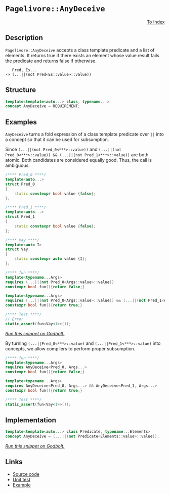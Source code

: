 <!-- Copyright 2024 Feng Mofan
SPDX-License-Identifier: Apache-2.0 -->

# `Pagelivore::AnyDeceive`

<p style='text-align: right;'><a href="../../concepts.md#pagelivore-any-deceive">To Index</a></p>

## Description

`Pagelivore::AnyDeceive` accepts a class template predicate and a list of elements.
It returns true if there exists an element whose value result fails the predicate and returns false if otherwise.

<pre><code>   Pred, Es...
-> (...||(not Pred&lt;Es::value&gt;::value))</code></pre>

## Structure

```C++
template<template<auto...> class, typename...>
concept AnyDeceive = REQUIREMENT;
```

## Examples

`AnyDeceive` turns a fold expression of a class template predicate over `||` into a concept so that it can be used for subsumption.

Since `(...||(not Pred_0<***>::value))` and `(...||(not Pred_0<***>::value)) && (...||(not Pred_1<***>::value))` are both atomic.
Both candidates are considered equally good.
Thus, the call is ambiguous.

```C++
/**** Pred_0 ****/
template<auto...>
struct Pred_0
{
    static constexpr bool value {false};
};

/**** Pred_1 ****/
template<auto...>
struct Pred_1
{
    static constexpr bool value {false};
};

/**** Vay ****/
template<auto I>
struct Vay
{
    static constexpr auto value {I};
};

/**** fun ****/
template<typename...Args>
requires (...||(not Pred_0<Args::value>::value))
constexpr bool fun(){return false;}

template<typename...Args>
requires (...||(not Pred_0<Args::value>::value)) && (...||(not Pred_1<Args::value>::value))
constexpr bool fun(){return true;}

/**** Test ****/
// Error
static_assert(fun<Vay<1>>());
```

[*Run this snippet on Godbolt.*](https://godbolt.org/#z:OYLghAFBqd5QCxAYwPYBMCmBRdBLAF1QCcAaPECAMzwBtMA7AQwFtMQByARg9KtQYEAysib0QXACx8BBAKoBnTAAUAHpwAMvAFYTStJg1DIApACYAQuYukl9ZATwDKjdAGFUtAK4sGIAMwapK4AMngMmAByPgBGmMQB/qQADqgKhE4MHt6%2BAUGp6Y4CYRHRLHEJ/kl2mA6ZQgRMxATZPn6Btpj2RQwNTQQlUbHxibaNza25HQrjA%2BFD5SNVAJS2qF7EyOwcAPQAVAd7ANTKxJjoAPoaR4d7OyYaAIIEmCzJBi8m/m5MXkQAdICvtgHo8ZsQvA4TmdLhpQSYAOxWJ5HVFHGZMRzII5oBgzTCqZLEI4xVCeI4ANzEXkwR0RFioYiUiIAIl9kY9Wez4U99odoecLlwbod7k8Xm8Ppgvj8/qhAf9gaDwZCCALLlx4UjQWj0Y0sTiBPjCcTSeSqd5afTGbRmQi2f4OVzHTzHnyDkcAGpMACeIoOYuer3emOl31%2BRCOAEklU8VVDvT6tRzdRiDbjjUSjhHUJTqVakTH7dyns6nbzbkcqF4GP67qCJSHPt8CD7koxWJgFY9iMAFLGe5gAI5ePBnBRHCAKxFuGcQBioNWnQVw749vsgEAWmnAzfbzDLZagjMvE0ksm0Ks1iBHpFnAgbWs25ku4ul8XBqUy1vt5hsbu9v2/ggk8ZwjmOmATlOQIIrOsHzou6pXDK64KHu%2Ba7lu%2BaHnSZgAGzmHhk7TrBc4LkuMJCihgHoZamH7oex5GqeWZmpe1YMDe9L3o%2BRwEBCYZWG%2BnIVvyAAqkFqrcgY7DsRzYMQxAkMq%2Bp4MgFxMAoSjNNQNYyomMqasBwI3kejocKstCcAArLwfgcFopCoJws6WNY6LrJsVpmP4PCkAQmgWasADWIDWXh/wABx4VI1kInhkgAJz%2BPFPn6Jwki8CwEgaEE9mOc5HC8GhQQBQ5FmkHAsAwIgIDrAQyR/OQlBoG8dDxJEnacKo0UALQJUcwDINiUj/GYvDnIQJB4Ogej8IIIhiOwUgyIIigqOo5WkLoXCkAA7sQTDJJwPCWTZdmBU5nAAPJ/I1aqoFQRw9Xh/WSINw1HKNZiTh4bX0MS5i%2BcsvBlVoqwQEgrXJO1ZAUBA0OwyAwBSGYfB0C8xBoRAMSXTE4RND6J28PjzDED610xNotRlX5rVsII10MLQRNbVgMReMAPy0LaxOkFgLCGMA4hsxBdQUpBl0ErUfzbH54QvFZW20HgMSHeTHhYJd/F4Nl3C8BLxCkkoLKvELKtGIFqxUAYfaengmB7ddv58/NwiiOIK1u%2BtaiXTt%2BhCyg1jWPoqtoZAqyoMkPRoRwvUzOgXwsqYbmWGYBWG8QM2SxHnTdJkLgMO4nhtHooTzGUFR6AUGQCJMfi7TXPSDJXIy7TUdQCH0Ewl7k7ddDT9SzC3wwJO3sz13oGLNCPixj6sCieVsEhnRwtmkPlvCFc9fUDUNI2SGNk64FNgM%2BVwIP%2BVbqwIJgTBYAkN6kKFkj%2BP8yUIpIGiSGYkh4bl4VErpQ4JlUg2V/BmH%2BP4PCCJIr%2BEitZayXAUqJUihvS6hViogFKlbSqNVIZ1Tuk1eGiMAadTYN1Xe71kAGCMF9RK/wuD/EcpNIgWdZq7TdotT20hvZKF9ltXQaMDpHWJqvdem8rocFug1P4RxHo71egNGhQt6GMOYb9VA/14i4QgZfMGFUCGkPiM1BGWiYYAxQLQlGiUuBBBoLQTG2NcZbVJoTPmbjyaU2pg4Pm9NGAECZizS67NObc15vrfmZsjAi0cvgM44tJZbWlsgWWfMFZdEuirNWhNNbbEcjrPWflDbG0wKbQWMTwigHKtbW2Ch7aO2dowV2shuHLV4bIH2m1HJCIDpbFOVhLChxiOHJ%2BUcY6cHjgQRO/hk7BzThneI7Cc5Pw7j0QuxccgN2CEXWeVdG5pFrlkXu2ym6ZD2W3POg8u4TxOVPAendejDwrqPKetytlvP6Bc%2BeawNjLwvsAiRGDOCKLejiaxaimHXAgCfNhuiL6g2vqQW%2B98RhP1CnYoIStQHgOsv8JK1lEpmCJfhSKyCEroK2pg2w2Cr41LwfAAh9V7qmOMcQch2wmgsAGiwBQFJsQUi4AwqUMwJr4DYTNOarSPbtNWvIfh3SdABH2odY6%2BtxEXSpTdIhD0nqqB5XygVQr/girVBAP6FidFA38Po3BRjzGw1ZQ6yx/LkjJAuIKxKFxTUXH1bwjG8RnF4wJuTDxIaKZUxpn4rRDNAnM1ZnEzAHMuZiAiX5AW5t8m8HiYPCWscWGqBli8dJghMnK1VurH0eTtZZyKQbeIpTynmyqbgm2TA7YOydi7SJXCZUSA6WtBVftlXWKDqnGw2TRmR2jpkWOOwE5jsGRYdOW9M7ZynVcx5GzJ67XLqUV5BzCiZB3SkQ5zcXlz3ufnG5/QT1rKHl8i9%2Byxi3ruePR9%2B7L0AsXn85aGrKUFRBX6o4vL%2BWUmNaa4%2B4qSDwttTUm%2Bd8H6UFXjigIkDyU%2BTMFhrgkUNB4UJQBrenAsE4Pg8/EAr9GHwOsj/fw1k8M%2BXisA/wmrANFTpeDVe41CNSMRWRw26RnCSCAA)

By turning `(...||Pred_0<***>::value)` and `(...||Pred_1<***>::value)` into concepts, we allow compilers to perform proper subsumption.

```C++
/**** fun ****/
template<typename...Args>
requires AnyDeceive<Pred_0, Args...>
constexpr bool fun(){return false;}

template<typename...Args>
requires AnyDeceive<Pred_0, Args...> && AnyDeceive<Pred_1, Args...>
constexpr bool fun(){return true;}

/**** Test ****/
static_assert(fun<Vay<1>>());
```

## Implementation

```C++
template<template<auto...> class Predicate, typename...Elements>
concept AnyDeceive = (...||(not Predicate<Elements::value>::value));
```

[*Run this snippet on Godbolt.*](https://godbolt.org/#z:OYLghAFBqd5QCxAYwPYBMCmBRdBLAF1QCcAaPECAMzwBtMA7AQwFtMQByARg9KtQYEAysib0QXACx8BBAKoBnTAAUAHpwAMvAFYTStJg1DIApACYAQuYukl9ZATwDKjdAGFUtAK4sGIAMwapK4AMngMmAByPgBGmMQgkv6kAA6oCoRODB7evgFBaRmOAmER0SxxCUm2mPbFDEIETMQEOT5%2BgTV1WY3NBKVRsfGJyQpNLW15nWN9A%2BWVIwCUtqhexMjsHAD0AFR7%2BweHR/tbJhoAgrv7ANQAkiwp9GyCTPXXB6cXV8c/x5/nZ3OBEwDwMwJM/jcwNBr0wELcTC8RAAdKiIdhrsgDAoFNdlMRMPhRMDSNcCABPFKMViYVHI7BPRgEBTowFoBgbFIEa7nBjkgAimA2eAAbphrhD%2BdcIHSTAB2NzytwQBiobn4wl4YlwyEMkFMhQgEAisReHXYI0m7yYRaLCFWC6A76/E5Og7XAAqmDGuI%2BbpdfsdX3dGvQAH0NO9XRdoY9YfDESi0f5sICxsQvA48QTwxpAfKHedrsXrjNHMhMQIxphVCliNcYqhPNcrWaJXKLFQxEp5fz7fm5X3/IX/Xts4Sw1wo3t/rGwTqEUjULKU2mCBms6HJwPCyXS01y5WGNXa/XG83W%2BKC13aD3B/3Hffh/ngzcAGpMcnTnazkFx8GQomqB3KyFzppm3IfuSO6AnuZZakeJ51tcQEtqaV4drcvYPgCT4jq%2BY5UF4DDfr%2BMIAVClLUmwdLnMQwAsquFwEgAjl4eAErivICkKmCiguW5BDy9EKCuqYXOySFnk2tDXERDAQHaHYEgQawkTePbPveQZAn%2B87whSVLMDRqJ0QxoF0ZgbEcd6PJ8oKwpivCgmkmZonJhi5gAGzeXZPGOQJOaTq5IliWyVbAqeDYyXJxGKQWKlqWSGY6lY2kAgROyet63KBuc8HIGGTA4vEBDUMR8JQfCXCsimil2sOHDLLQnAAKy8H4HBaKQqCcIqljWKWqzrFeZj%2BDwpAEJoTXLAA1iArVeciAAcXlSK1cpeZIACc/ibWN%2BicJIvAsBIGhBJ13W9RwvCGkEU1dU1pBwLAMCICAqwECkSLkJQaAPHQ8SRDSnCqKtAC0W3XMAyAVlIyJmLwmpEMQeDoHo/CCCIYjsFIMiCIoKjqI9pC6FwpAAO7EEwKScDwzVtR1009ZwADySLfdyqBUNcYNeZDkjQ7D1zw2Y0oeAD9D1uY42LLwD1aMsEBIP9KSA2QFAQKr6sgMAUhmHwdDAsQhoQDEzMxOEzTknTvCW8wxDkqzMTaEKD0Tf9zwEKzDC0DbJNYDEXjAAitC3rbpBYCwhjAOIAc2Q4/GGiTNZCkimwTeEwItSTtB4DE1OOx4WDM%2BueCndwvBisQjZKIK0dGHnRjTcsVAGAxb54JgFOs0ZEeY8IojiHjA%2BE2ozNk/oMcoNY1j6PnhqQMsqBclkyfg2M6CSqYA2WGYV3V6jWCL4pXRu1kLgMO4njtHooThIMFTDOThSZAIkx%2BC/6RvwwcxDAk5M7DnwEL0CYN88iANqMAho4x%2BgP3mM/WwsCP56BmC0P%2BT8AHLAUMNDYEgGYcHaqQS6vBrq8whlDGGcNJAI2lLgQgJAJRjS4HLSaLdlgIEwEwLACRT7zSSMiXacpJAaEkGYSQXlzqLW2odDgx1SCnX8GYZE/gvJymWv4ZarVWpcD2ttZaxDmbXVuiAe6LdnpvWVh9DmP1NbaylsDNgoMKGCyxDHEW21kRcGRN1ZGJA0YY1kNjYe0hR5KHHiTXQBsqY01tgQohJCWYcHZl9JE1xubkP5lDNxRgPFeJ8eLVAkt4hMKUawhWT0rH2PiL9LWRS1ZSxQAYIwXBtpcCCDQWgxtTbmxJvba2Ed%2BmO2dq7BwEdPZMh9n7Zmgdg6h3DpXSOIIY5x26vgAkicxTJ18aoNOwII5Z1qMzPOBdrbF02N1MuFcJrV1rpgeuKzwigEeq3duChO7d17owfuQSh641CbIMexNupRKns3HeVhLDzxiCfZeq8qycA3gQLe/h%2BQQusPvUhh80bengNgqBidnAQFcCg8m98yj/z0K/eopLUjf3qBghYkDuggOQeAz%2BZ9CUwNmPAylgC2W5A5WguBFLMH4JWGsPBLDZEJKMZwTJAtMTNOAHk7xkYID0JRqUlh8t2GkE4dw4YfCzpBBzvIxRrVkQ7VattMwtqzBeWWrorahiSbGNsKYthLyLHwCsZ9TmtTqnEEcZsZoLAoYsAUCKCsIpWnInnGMJG%2BAUYBPJgPYJ/z8byHCcCnQARKbU1ppXeJTM3VsxsVzHmqgI1RpjXGhN3IIASwaSUmW/hynmKqfU9Wgbu2NOjSkFIYZY3bTDA2sM1bQlG3iD0i2VtHaDPnU7F2btxlFK9lM/2azMBBxDmIBZE0o4rIubwdZ58tnM1TsgdOBzBBHNzvnQu5Jzml1Rtcqu8Q7kPMbk88xbcmAdy7j3Puiz01/IkACgmOaJ75uVTPXeNgTmwp6vC48nAtib3g5CiwmKerYuPnizl9RL7X0FXfK%2BjLEHUqyLS6jJReViuZdA0BrR2WoIJfUFjlGAFIL6LS4V3HxU4MlbjEtrqrrysndcSN0aWz1thGMOhybGEyx1V6xWHCuE8MoAQ81ARlHOrGmYYzXBloaC8ja8TpDOAmLMS8uaIwvGaNamI/wrVzNjU2rI/wpaJM3XUzNWRiMrNJN1fZ0g1cMjOEkEAA%3D%3D)

## Links

- [Source code](../../../../conceptrodon/pagelivore/concepts/any_deceive.hpp)
- [Unit test](../../../../tests/unit/concepts/pagelivore/any_deceive.test.hpp)
- [Example](../../../code/facilities/concepts/pagelivore/any_deceive/implementation.hpp)
